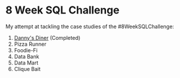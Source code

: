 # 8 Week SQL Challenge

My attempt at tackling the case studies of the #8WeekSQLChallenge:
1. [Danny's Diner](https://github.com/ravindi-r/8-week-sql-challenge/tree/d01fd4dd428dba27a737d0fc98ba875b900360e6/Case%20Study%20%231%20-%20Danny's%20Diner)  (Completed)
2. Pizza Runner
3. Foodie-Fi
4. Data Bank
5. Data Mart
6. Clique Bait
